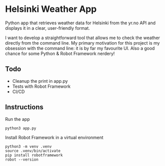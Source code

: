 # Helsinki Weather App

Python app that retrieves weather data for Helsinki from the yr.no API and displays it in a clear, user-friendly format.

I want to develop a straightforward tool that allows me to check the weather directly from the command line. 
My primary motivation for this project is my obsession with the command line: it is by far my favourite UI. 
Also a good chance for some Python & Robot Framework nerdery!

## Todo

- Cleanup the print in app.py
- Tests with Robot Framework
- CI/CD

## Instructions

Run the app

```
python3 app.py
```

Install Robot Framework in a virtual environment

```
python3 -m venv .venv
source .venv/bin/activate
pip install robotframework
robot --version
```
